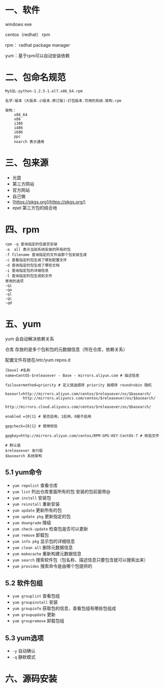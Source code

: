 
# 一、软件

windows exe

centos（redhat） rpm

rpm： radhat package manager

yum：基于rpm可以自动安装依赖 

# 二、包命名规范

```
MySQL-python-1.2.5-1.el7.x86_64.rpm  

名字-版本（大版本.小版本.修订版)-打包版本.可用的系统.架构.rpm

架构：
	x86_64
	x86
	i386
	i486
	i686
	ppc
	noarch 表示通用
```

# 三、包来源
- 光盘
- 第三方网站
- 官方网站
- 自己做
- [https://pkgs.org](https://pkgs.org/)
- epel 第三方包的结合地


# 四、rpm

```
rpm -q 查询指定的包是否安装
-a  all 表示当前系统安装的所有的包
-f filename 查询指定的文件由那个包安装生成
-c 查看指定的包生成了哪些配置文件
-d 查询指定的包生成了哪些文档
-i 查询指定包的详细信息
-l 查询指定的包生成到文件
常用的选项
-qi
-qa
-ql
-qc
-qd
```

# 五、yum
yum 会自动解决依赖关系

仓库 存放的是多个包和包的元数据信息（所在仓库，依赖关系）

配置文件存放在/etc/yum.repos.d

```shell
[base] #名称
name=CentOS-$releasever - Base - mirrors.aliyun.com # 描述信息

failovermethod=priority # 定义挑选顺序 priority 按顺序 roundrobin 随机

baseurl=http://mirrors.aliyun.com/centos/$releasever/os/$basearch/
        http://mirrors.aliyuncs.com/centos/$releasever/os/$basearch/
        http://mirrors.cloud.aliyuncs.com/centos/$releasever/os/$basearch/

enabled ={0|1} # 是否启用，1启用，0是不启用

gpgcheck={0|1} # 使用校验

gpgkey=http://mirrors.aliyun.com/centos/RPM-GPG-KEY-CentOS-7 # 校验文件

# 默认值
$releasever 发行版
$basearch 系统架构
```

## 5.1 yum命令
- `yum repolist` 查看仓库
- `yum list` 列出仓库里面所有的包 安装的包前面带@
- `yum install` 安装包
- `yum reinstall` 重新安装
- `yum update` 更新所有的包
- `yum update pkg` 更新指定的包
- `yum downgrade` 降级
- `yum check-update` 检查包是否可以更新
- `yum remove` 卸载包
- `yum info pkg` 显示包的详细信息
- `yum clean all` 删除元数据信息
- `yum makecache` 重新构建元数据信息
- `yum search` 搜索软件包（包名称、描述信息只要包含就可以搜索出来）
- `yum provides` 搜索命令是由哪个包提供的

## 5.2 软件包组
- `yum grouplist` 查看包组
- `yum groupinstall` 安装
- `yum groupinfo` 获取包的信息，查看包组有哪些包组成
- `yum groupupdate` 更新
- `yum groupremove` 卸载包组


## 5.3 yum选项
* `-y` 自动确认
* `-q` 静默模式


# 六、源码安装

